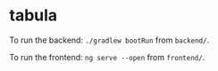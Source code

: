 # tabula

To run the backend: `./gradlew bootRun` from `backend/`.

To run the frontend: `ng serve --open` from `frontend/`.
